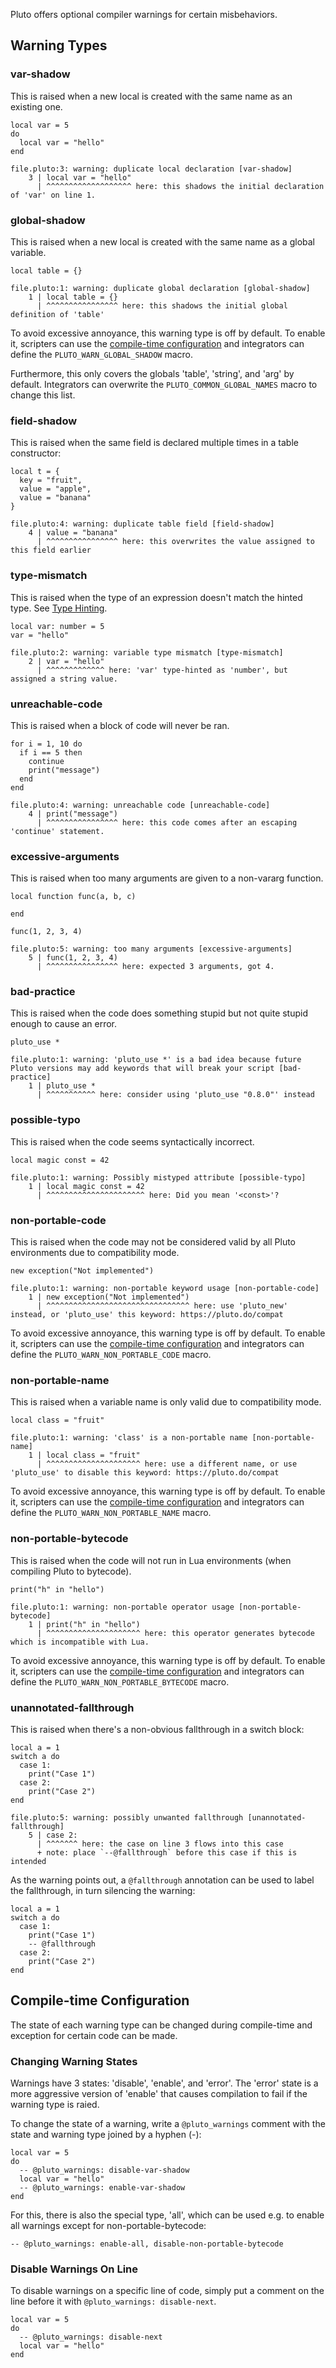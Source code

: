Pluto offers optional compiler warnings for certain misbehaviors.

## Warning Types

### var-shadow
This is raised when a new local is created with the same name as an existing one.
```pluto showLineNumbers
local var = 5
do
  local var = "hello"
end
```
```
file.pluto:3: warning: duplicate local declaration [var-shadow]
    3 | local var = "hello"
      | ^^^^^^^^^^^^^^^^^^^ here: this shadows the initial declaration of 'var' on line 1.
```

### global-shadow
This is raised when a new local is created with the same name as a global variable.
```pluto showLineNumbers
local table = {}
```
```
file.pluto:1: warning: duplicate global declaration [global-shadow]
    1 | local table = {}
      | ^^^^^^^^^^^^^^^^ here: this shadows the initial global definition of 'table'
```
To avoid excessive annoyance, this warning type is off by default. To enable it, scripters can use the [compile-time configuration](#compile-time-configuration) and integrators can define the `PLUTO_WARN_GLOBAL_SHADOW` macro.

Furthermore, this only covers the globals 'table', 'string', and 'arg' by default. Integrators can overwrite the `PLUTO_COMMON_GLOBAL_NAMES` macro to change this list.

### field-shadow
This is raised when the same field is declared multiple times in a table constructor:
```pluto showLineNumbers
local t = {
  key = "fruit",
  value = "apple",
  value = "banana"
}
```
```
file.pluto:4: warning: duplicate table field [field-shadow]
    4 | value = "banana"
      | ^^^^^^^^^^^^^^^^ here: this overwrites the value assigned to this field earlier
```

### type-mismatch
This is raised when the type of an expression doesn't match the hinted type. See [Type Hinting](<Type Hinting>).
```pluto showLineNumbers
local var: number = 5
var = "hello"
```
```
file.pluto:2: warning: variable type mismatch [type-mismatch]
    2 | var = "hello"
      | ^^^^^^^^^^^^^ here: 'var' type-hinted as 'number', but assigned a string value.
```

### unreachable-code
This is raised when a block of code will never be ran.
```pluto showLineNumbers
for i = 1, 10 do
  if i == 5 then
    continue
    print("message")
  end
end
```
```
file.pluto:4: warning: unreachable code [unreachable-code]
    4 | print("message")
      | ^^^^^^^^^^^^^^^^ here: this code comes after an escaping 'continue' statement.
```

### excessive-arguments
This is raised when too many arguments are given to a non-vararg function.
```pluto showLineNumbers
local function func(a, b, c)

end

func(1, 2, 3, 4)
```
```
file.pluto:5: warning: too many arguments [excessive-arguments]
    5 | func(1, 2, 3, 4)
      | ^^^^^^^^^^^^^^^^ here: expected 3 arguments, got 4.
```

### bad-practice
This is raised when the code does something stupid but not quite stupid enough to cause an error.
```pluto showLineNumbers
pluto_use *
```
```
file.pluto:1: warning: 'pluto_use *' is a bad idea because future Pluto versions may add keywords that will break your script [bad-practice]
    1 | pluto_use *
      | ^^^^^^^^^^^ here: consider using 'pluto_use "0.8.0"' instead
```

### possible-typo
This is raised when the code seems syntactically incorrect.
```pluto showLineNumbers
local magic const = 42
```
```
file.pluto:1: warning: Possibly mistyped attribute [possible-typo]
    1 | local magic const = 42
      | ^^^^^^^^^^^^^^^^^^^^^^ here: Did you mean '<const>'?
```

### non-portable-code
This is raised when the code may not be considered valid by all Pluto environments due to compatibility mode.
```pluto showLineNumbers
new exception("Not implemented")
```
```
file.pluto:1: warning: non-portable keyword usage [non-portable-code]
    1 | new exception("Not implemented")
      | ^^^^^^^^^^^^^^^^^^^^^^^^^^^^^^^^ here: use 'pluto_new' instead, or 'pluto_use' this keyword: https://pluto.do/compat
```
To avoid excessive annoyance, this warning type is off by default. To enable it, scripters can use the [compile-time configuration](#compile-time-configuration) and integrators can define the `PLUTO_WARN_NON_PORTABLE_CODE` macro.

### non-portable-name
This is raised when a variable name is only valid due to compatibility mode.
```pluto showLineNumbers
local class = "fruit"
```
```
file.pluto:1: warning: 'class' is a non-portable name [non-portable-name]
    1 | local class = "fruit"
      | ^^^^^^^^^^^^^^^^^^^^^ here: use a different name, or use 'pluto_use' to disable this keyword: https://pluto.do/compat
```
To avoid excessive annoyance, this warning type is off by default. To enable it, scripters can use the [compile-time configuration](#compile-time-configuration) and integrators can define the `PLUTO_WARN_NON_PORTABLE_NAME` macro.

### non-portable-bytecode
This is raised when the code will not run in Lua environments (when compiling Pluto to bytecode).
```pluto showLineNumbers
print("h" in "hello")
```
```
file.pluto:1: warning: non-portable operator usage [non-portable-bytecode]
    1 | print("h" in "hello")
      | ^^^^^^^^^^^^^^^^^^^^^ here: this operator generates bytecode which is incompatible with Lua.
```
To avoid excessive annoyance, this warning type is off by default. To enable it, scripters can use the [compile-time configuration](#compile-time-configuration) and integrators can define the `PLUTO_WARN_NON_PORTABLE_BYTECODE` macro.

### unannotated-fallthrough
This is raised when there's a non-obvious fallthrough in a switch block:
```pluto showLineNumbers
local a = 1
switch a do
  case 1:
    print("Case 1")
  case 2:
    print("Case 2")
end
```
```
file.pluto:5: warning: possibly unwanted fallthrough [unannotated-fallthrough]
    5 | case 2:
      | ^^^^^^^ here: the case on line 3 flows into this case
      + note: place `--@fallthrough` before this case if this is intended
```
As the warning points out, a `@fallthrough` annotation can be used to label the fallthrough, in turn silencing the warning:
```pluto showLineNumbers
local a = 1
switch a do
  case 1:
    print("Case 1")
    -- @fallthrough
  case 2:
    print("Case 2")
end
```


## Compile-time Configuration
The state of each warning type can be changed during compile-time and exception for certain code can be made.

### Changing Warning States

Warnings have 3 states: 'disable', 'enable', and 'error'. The 'error' state is a more aggressive version of 'enable' that causes compilation to fail if the warning type is raied.

To change the state of a warning, write a `@pluto_warnings` comment with the state and warning type joined by a hyphen (-):
```pluto
local var = 5
do
  -- @pluto_warnings: disable-var-shadow
  local var = "hello"
  -- @pluto_warnings: enable-var-shadow
end
```

For this, there is also the special type, 'all', which can be used e.g. to enable all warnings except for non-portable-bytecode:
```pluto
-- @pluto_warnings: enable-all, disable-non-portable-bytecode
```

### Disable Warnings On Line
To disable warnings on a specific line of code, simply put a comment on the line before it with `@pluto_warnings: disable-next`.
```pluto showLineNumbers
local var = 5
do
  -- @pluto_warnings: disable-next
  local var = "hello"
end
```
